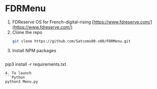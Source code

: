 # FDRMenu


1. FDReserve OS for French-digital-rising [https://www.fdreserve.com/](https://www.fdreserve.com/)
2. Clone the repo
   ```sh
   git clone https://github.com/Satcomx00-x00/FDRMenu.git
   ```
3. Install NPM packages
   ```sh
  pip3 install -r requirements.txt
   ```
4. To launch
   ```Python
   python3 Menu.py
   ```
